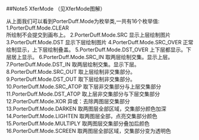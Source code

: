 ﻿##Note5 XferMode  （见XferMode图解）


从上面我们可以看到PorterDuff.Mode为枚举类,一共有16个枚举值:
1.PorterDuff.Mode.CLEAR  
  所绘制不会提交到画布上。
2.PorterDuff.Mode.SRC
   显示上层绘制图片
3.PorterDuff.Mode.DST
  显示下层绘制图片
4.PorterDuff.Mode.SRC_OVER
  正常绘制显示，上下层绘制叠盖。
5.PorterDuff.Mode.DST_OVER
  上下层都显示。下层居上显示。
6.PorterDuff.Mode.SRC_IN
   取两层绘制交集。显示上层。
7.PorterDuff.Mode.DST_IN
  取两层绘制交集。显示下层。
8.PorterDuff.Mode.SRC_OUT
 取上层绘制非交集部分。
9.PorterDuff.Mode.DST_OUT
 取下层绘制非交集部分。
10.PorterDuff.Mode.SRC_ATOP
 取下层非交集部分与上层交集部分
11.PorterDuff.Mode.DST_ATOP
 取上层非交集部分与下层交集部分
12.PorterDuff.Mode.XOR
  异或：去除两图层交集部分
13.PorterDuff.Mode.DARKEN
  取两图层全部区域，交集部分颜色加深
14.PorterDuff.Mode.LIGHTEN
  取两图层全部，点亮交集部分颜色
15.PorterDuff.Mode.MULTIPLY
  取两图层交集部分叠加后颜色
16.PorterDuff.Mode.SCREEN
  取两图层全部区域，交集部分变为透明色
